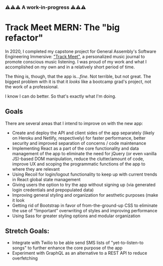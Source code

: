 ### ⚠⚠⚠ A work-in-progress ⚠⚠⚠
# Track Meet MERN: The "big refactor" 

In 2020, I completed my capstone project for General Assembly's Software Engineering Immersive: ["Track Meet"](https://github.com/danlehner/trackmeet), a personalized music journal to promote conscious music listening. I was proud of my work and what I accomplished on my own and in a relatively short period of time. 

The thing is, though, that the app is..._fine_. Not terrible, but not great. The biggest problem with it is that it _looks_ like a bootcamp grad's project, not the work of a professional. 

I know I can do better. So that's exactly what I'm doing.

## Goals 
There are several areas that I intend to improve on with the new app: 
 
* Create and deploy the API and client sides of the app separately (likely on Heroku and Netlify, respectively) for faster performance, better security and improved separation of concerns / code maintenance
* Implementing React as a part of the core functionality and data management of the app to eliminate the need for jQuery (or even vanilla JS)-based DOM manipulation, reduce the clutter/amount of code, improve UX and scoping the programmatic functions of the app to where they are relevant 
* Using Recoil for login/logout functionality to keep up with current trends in React global state management 
* Giving users the option to try the app without signing up (via generated login credentials and prepopulated data)
* Improving general styling and organization for aesthetic purposes (make it look 
* Getting rid of Bootstrap in favor of from-the-ground-up CSS to eliminate the use of “!important” overwriting of styles and improving performance
* Using Sass for greater styling options and modular organization 

## Stretch Goals: 

* Integrate with Twilio to be able send SMS lists of "yet-to-listen-to songs" to further enhance the core purpose of the app 
* Experiment with GraphQL as an alternative to a REST API to reduce overfetching
